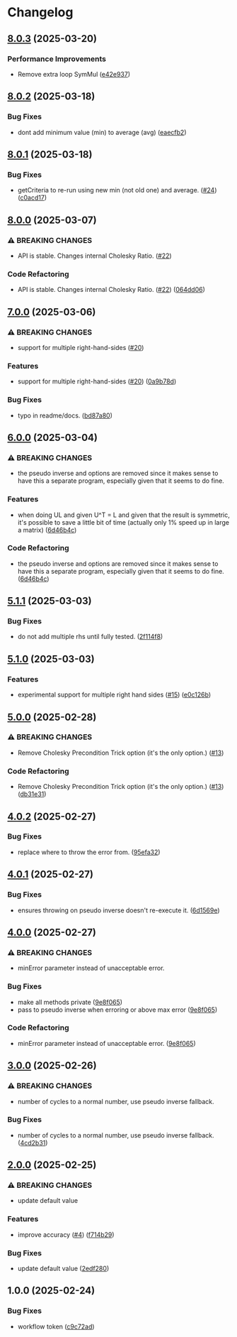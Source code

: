 # Changelog

## [8.0.3](https://github.com/newresu/fit-tnt/compare/v8.0.2...v8.0.3) (2025-03-20)


### Performance Improvements

* Remove extra loop SymMul ([e42e937](https://github.com/newresu/fit-tnt/commit/e42e937a0c73b7f0a361b449014ad63afd75f3fa))

## [8.0.2](https://github.com/newresu/fit-tnt/compare/v8.0.1...v8.0.2) (2025-03-18)


### Bug Fixes

* dont add minimum value (min) to average (avg) ([eaecfb2](https://github.com/newresu/fit-tnt/commit/eaecfb2de13740a03b53c3a28276538e6c039b12))

## [8.0.1](https://github.com/newresu/fit-tnt/compare/v8.0.0...v8.0.1) (2025-03-18)


### Bug Fixes

* getCriteria to re-run using new min (not old one) and average. ([#24](https://github.com/newresu/fit-tnt/issues/24)) ([c0acd17](https://github.com/newresu/fit-tnt/commit/c0acd17fa5be787272db15443af92d6fcdd1060a))

## [8.0.0](https://github.com/newresu/fit-tnt/compare/v7.0.0...v8.0.0) (2025-03-07)


### ⚠ BREAKING CHANGES

* API is stable. Changes internal Cholesky Ratio. ([#22](https://github.com/newresu/fit-tnt/issues/22))

### Code Refactoring

* API is stable. Changes internal Cholesky Ratio. ([#22](https://github.com/newresu/fit-tnt/issues/22)) ([064dd06](https://github.com/newresu/fit-tnt/commit/064dd067167698d4a9a6b7c9c3bf22e7cc5a3bd9))

## [7.0.0](https://github.com/newresu/fit-tnt/compare/v6.0.0...v7.0.0) (2025-03-06)


### ⚠ BREAKING CHANGES

* support for multiple right-hand-sides ([#20](https://github.com/newresu/fit-tnt/issues/20))

### Features

* support for multiple right-hand-sides ([#20](https://github.com/newresu/fit-tnt/issues/20)) ([0a9b78d](https://github.com/newresu/fit-tnt/commit/0a9b78d0b7a65401421e83251073273689fb1e35))


### Bug Fixes

* typo in readme/docs. ([bd87a80](https://github.com/newresu/fit-tnt/commit/bd87a8034471d288a8d163179cfd538057906cc5))

## [6.0.0](https://github.com/newresu/fit-tnt/compare/v5.1.1...v6.0.0) (2025-03-04)


### ⚠ BREAKING CHANGES

* the pseudo inverse and options are removed since it makes sense to have this a separate program, especially given that it seems to do fine.

### Features

* when doing UL and given U^T = L and given that the result is symmetric, it's possible to save a little bit of time (actually only 1% speed up in large a matrix) ([6d46b4c](https://github.com/newresu/fit-tnt/commit/6d46b4c3aed2c50584ced8960b245be390992888))


### Code Refactoring

* the pseudo inverse and options are removed since it makes sense to have this a separate program, especially given that it seems to do fine. ([6d46b4c](https://github.com/newresu/fit-tnt/commit/6d46b4c3aed2c50584ced8960b245be390992888))

## [5.1.1](https://github.com/newresu/fit-tnt/compare/v5.1.0...v5.1.1) (2025-03-03)


### Bug Fixes

* do not add multiple rhs until fully tested. ([2f114f8](https://github.com/newresu/fit-tnt/commit/2f114f820b514364c3e1f6d1efc330fb907d4666))

## [5.1.0](https://github.com/newresu/fit-tnt/compare/v5.0.0...v5.1.0) (2025-03-03)


### Features

* experimental support for multiple right hand sides ([#15](https://github.com/newresu/fit-tnt/issues/15)) ([e0c126b](https://github.com/newresu/fit-tnt/commit/e0c126be0c5f474e47a39946e9ef87daae5c4862))

## [5.0.0](https://github.com/newresu/fit-tnt/compare/v4.0.2...v5.0.0) (2025-02-28)


### ⚠ BREAKING CHANGES

* Remove Cholesky Precondition Trick option (it's the only option.)  ([#13](https://github.com/newresu/fit-tnt/issues/13))

### Code Refactoring

* Remove Cholesky Precondition Trick option (it's the only option.)  ([#13](https://github.com/newresu/fit-tnt/issues/13)) ([db31e31](https://github.com/newresu/fit-tnt/commit/db31e315cd7f4e0b0a44558004e8f355a59517a4))

## [4.0.2](https://github.com/newresu/fit-tnt/compare/v4.0.1...v4.0.2) (2025-02-27)


### Bug Fixes

* replace where to throw the error from. ([95efa32](https://github.com/newresu/fit-tnt/commit/95efa328a8febc4e42384a65e091d36d972a7bc2))

## [4.0.1](https://github.com/newresu/fit-tnt/compare/v4.0.0...v4.0.1) (2025-02-27)


### Bug Fixes

* ensures throwing on pseudo inverse doesn't re-execute it. ([6d1569e](https://github.com/newresu/fit-tnt/commit/6d1569ec3fdf5f1433c0f24f06fe2b5a743d97a3))

## [4.0.0](https://github.com/newresu/fit-tnt/compare/v3.0.0...v4.0.0) (2025-02-27)


### ⚠ BREAKING CHANGES

* minError parameter instead of unacceptable error.

### Bug Fixes

* make all methods private ([9e8f065](https://github.com/newresu/fit-tnt/commit/9e8f06574755800880cc1d60f701403bd44ade91))
* pass to pseudo inverse when erroring or above max error ([9e8f065](https://github.com/newresu/fit-tnt/commit/9e8f06574755800880cc1d60f701403bd44ade91))


### Code Refactoring

* minError parameter instead of unacceptable error. ([9e8f065](https://github.com/newresu/fit-tnt/commit/9e8f06574755800880cc1d60f701403bd44ade91))

## [3.0.0](https://github.com/newresu/fit-tnt/compare/v2.0.0...v3.0.0) (2025-02-26)


### ⚠ BREAKING CHANGES

* number of cycles to a normal number, use pseudo inverse fallback.

### Bug Fixes

* number of cycles to a normal number, use pseudo inverse fallback. ([4cd2b31](https://github.com/newresu/fit-tnt/commit/4cd2b3135e9abf01f462a446237b0955a1a4d029))

## [2.0.0](https://github.com/newresu/fit-tnt/compare/v1.0.0...v2.0.0) (2025-02-25)


### ⚠ BREAKING CHANGES

* update default value

### Features

* improve accuracy  ([#4](https://github.com/newresu/fit-tnt/issues/4)) ([f714b29](https://github.com/newresu/fit-tnt/commit/f714b29502cef944560d407020bbd12c0422d1d6))


### Bug Fixes

* update default value ([2edf280](https://github.com/newresu/fit-tnt/commit/2edf2806954147e22e73c73d12c20414cfad6e1b))

## 1.0.0 (2025-02-24)


### Bug Fixes

* workflow token ([c9c72ad](https://github.com/newresu/fit-tnt/commit/c9c72ad95e03ba3a10c5719c9ad6d102817144e7))
